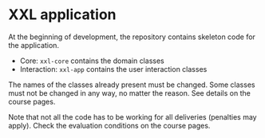 # XXL application

At the beginning of development, the repository contains skeleton code for the application. 

* Core: `xxl-core` contains the domain classes
* Interaction: `xxl-app` contains the user interaction classes

The names of the classes already present must be changed.
Some classes must not be changed in any way, no matter the reason.
See details on the course pages.

Note that not all the code has to be working for all deliveries (penalties may apply).
Check the evaluation conditions on the course pages.

